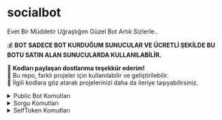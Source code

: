 # socialbot
Evet Bir Müddetir Uğraştığım Güzel Bot Artık Sizlerle..


💰 **BOT SADECE BOT KURDUĞUM SUNUCULAR VE ÜCRETLİ ŞEKİLDE BU BOTU SATIN ALAN SUNUCULARDA KULLANILABİLİR.**  

💙 **Kodları paylaşan dostlarıma teşekkür ederim!**  
📌 Bu repo, farklı projeler için kullanılabilir ve geliştirilebilir.  
🔗 İlgili kodlara göz atarak projelerinizi daha da ileriye taşıyabilirsiniz.  

<details>
  <summary>Public Bot Komutları</summary>

![image](https://github.com/user-attachments/assets/ddba8f4e-4bbe-404d-9222-e5c38806914c)
![image](https://github.com/user-attachments/assets/4d8fe0f9-cbbf-4461-bad2-14a7164c2bea)

</details>

<details>
  <summary>Sorgu Komutları</summary>

  ![image]()  

</details>


<details>
  <summary>SelfToken Komutları</summary>

  ![image]()  

</details>
